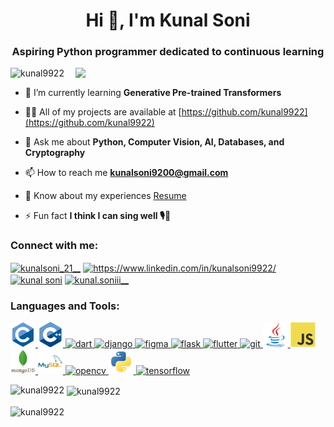 <h1 align="center">Hi 👋, I'm Kunal Soni</h1>
<h3 align="center">Aspiring Python programmer dedicated to continuous learning</h3>
<img align="right" width = 400 style = "border-radius= 50%" src= "https://sircltech.com/assets/images/newgif/python.gif">

<p align="left"> <img src="https://komarev.com/ghpvc/?username=kunal9922&label=Profile%20views&color=0e75b6&style=flat" alt="kunal9922" /> </p>

- 🌱 I’m currently learning **Generative Pre-trained Transformers**

- 👨‍💻 All of my projects are available at [https://github.com/kunal9922](https://github.com/kunal9922)

- 💬 Ask me about **Python, Computer Vision, AI, Databases, and Cryptography**

- 📫 How to reach me **kunalsoni9200@gmail.com**

- 📄 Know about my experiences [Resume](https://drive.google.com/file/d/1ZDIsE5ILbMFhHCgmPX9Sq-X-m1tkguyG/view?usp=sharing)
- ⚡ Fun fact **I think I can sing well 🎙️🎵**

<h3 align="left">Connect with me:</h3>
<p align="left">
<a href="https://twitter.com/kunalsoni_21__" target="blank"><img align="center" src="https://raw.githubusercontent.com/rahuldkjain/github-profile-readme-generator/master/src/images/icons/Social/twitter.svg" alt="kunalsoni_21__" height="30" width="40" /></a>
<a href="https://www.linkedin.com/in/kunalsoni9922/" target="blank"><img align="center" src="https://raw.githubusercontent.com/rahuldkjain/github-profile-readme-generator/master/src/images/icons/Social/linked-in-alt.svg" alt="https://www.linkedin.com/in/kunalsoni9922/" height="30" width="40" /></a>
<a href="https://stackoverflow.com/users/kunal soni" target="blank"><img align="center" src="https://raw.githubusercontent.com/rahuldkjain/github-profile-readme-generator/master/src/images/icons/Social/stack-overflow.svg" alt="kunal soni" height="30" width="40" /></a>
<a href="https://instagram.com/kunal.soniii__" target="blank"><img align="center" src="https://raw.githubusercontent.com/rahuldkjain/github-profile-readme-generator/master/src/images/icons/Social/instagram.svg" alt="kunal.soniii__" height="30" width="40" /></a>
</p>
<h3 align="left">Languages and Tools:</h3>
<p align="left"> <a href="https://www.cprogramming.com/" target="_blank" rel="noreferrer"> <img src="https://raw.githubusercontent.com/devicons/devicon/master/icons/c/c-original.svg" alt="c" width="40" height="40"/> </a> <a href="https://www.w3schools.com/cpp/" target="_blank" rel="noreferrer"> <img src="https://raw.githubusercontent.com/devicons/devicon/master/icons/cplusplus/cplusplus-original.svg" alt="cplusplus" width="40" height="40"/> </a> <a href="https://dart.dev" target="_blank" rel="noreferrer"> <img src="https://www.vectorlogo.zone/logos/dartlang/dartlang-icon.svg" alt="dart" width="40" height="40"/> </a> <a href="https://www.djangoproject.com/" target="_blank" rel="noreferrer"> <img src="https://cdn.worldvectorlogo.com/logos/django.svg" alt="django" width="40" height="40"/> </a> <a href="https://www.figma.com/" target="_blank" rel="noreferrer"> <img src="https://www.vectorlogo.zone/logos/figma/figma-icon.svg" alt="figma" width="40" height="40"/> </a> <a href="https://flask.palletsprojects.com/" target="_blank" rel="noreferrer"> <img src="https://github.com/kunal9922/kunal9922/assets/53283003/74e683b9-fe1b-490f-b7c5-0555c1ff9fe8" alt="flask" width="40" height="40"/> </a> <a href="https://flutter.dev" target="_blank" rel="noreferrer"> <img src="https://www.vectorlogo.zone/logos/flutterio/flutterio-icon.svg" alt="flutter" width="40" height="40"/> </a> <a href="https://git-scm.com/" target="_blank" rel="noreferrer"> <img src="https://www.vectorlogo.zone/logos/git-scm/git-scm-icon.svg" alt="git" width="40" height="40"/> </a> <a href="https://www.java.com" target="_blank" rel="noreferrer"> <img src="https://raw.githubusercontent.com/devicons/devicon/master/icons/java/java-original.svg" alt="java" width="40" height="40"/> </a> <a href="https://developer.mozilla.org/en-US/docs/Web/JavaScript" target="_blank" rel="noreferrer"> <img src="https://raw.githubusercontent.com/devicons/devicon/master/icons/javascript/javascript-original.svg" alt="javascript" width="40" height="40"/> </a> <a href="https://www.mongodb.com/" target="_blank" rel="noreferrer"> <img src="https://raw.githubusercontent.com/devicons/devicon/master/icons/mongodb/mongodb-original-wordmark.svg" alt="mongodb" width="40" height="40"/> </a> <a href="https://www.mysql.com/" target="_blank" rel="noreferrer"> <img src="https://raw.githubusercontent.com/devicons/devicon/master/icons/mysql/mysql-original-wordmark.svg" alt="mysql" width="40" height="40"/> </a> <a href="https://opencv.org/" target="_blank" rel="noreferrer"> <img src="https://www.vectorlogo.zone/logos/opencv/opencv-icon.svg" alt="opencv" width="40" height="40"/> </a> <a href="https://www.python.org" target="_blank" rel="noreferrer"> <img src="https://raw.githubusercontent.com/devicons/devicon/master/icons/python/python-original.svg" alt="python" width="40" height="40"/> </a> <a href="https://www.tensorflow.org" target="_blank" rel="noreferrer"> <img src="https://www.vectorlogo.zone/logos/tensorflow/tensorflow-icon.svg" alt="tensorflow" width="40" height="40"/> </a> </p>

<p><img align="left" src="https://github-readme-stats.vercel.app/api/top-langs?username=kunal9922&show_icons=true&locale=en&layout=compact" alt="kunal9922" /></p>

<p>&nbsp;<img align="center" src="https://github-readme-stats.vercel.app/api?username=kunal9922&show_icons=true&locale=en" alt="kunal9922" /></p>

<p><img align="center" src="https://github-readme-streak-stats.herokuapp.com/?user=kunal9922&" alt="kunal9922" /></p>
